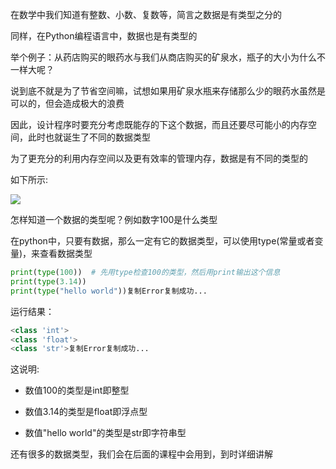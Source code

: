 在数学中我们知道有整数、小数、复数等，简言之数据是有类型之分的

同样，在Python编程语言中，数据也是有类型的

举个例子：从药店购买的眼药水与我们从商店购买的矿泉水，瓶子的大小为什么不一样大呢？

说到底不就是为了节省空间嘛，试想如果用矿泉水瓶来存储那么少的眼药水虽然是可以的，但会造成极大的浪费

因此，设计程序时要充分考虑既能存的下这个数据，而且还要尽可能小的内存空间，此时也就诞生了不同的数据类型

为了更充分的利用内存空间以及更有效率的管理内存，数据是有不同的类型的

如下所示:

![](D:/download/youdaonote-pull-master/data/Technology/Python/python重新学习/python3快速入门/images/WEBRESOURCE11afacb63576e7169544a08ed76a8b2dstickPicture.png)

怎样知道一个数据的类型呢？例如数字100是什么类型

在python中，只要有数据，那么一定有它的数据类型，可以使用type(常量或者变量)，来查看数据类型

```python
print(type(100))  # 先用type检查100的类型，然后用print输出这个信息
print(type(3.14))
print(type("hello world"))复制Error复制成功...
```

运行结果：

```python
<class 'int'>
<class 'float'>
<class 'str'>复制Error复制成功...
```

这说明:

- 数值100的类型是int即整型

- 数值3.14的类型是float即浮点型

- 数值"hello world"的类型是str即字符串型

还有很多的数据类型，我们会在后面的课程中会用到，到时详细讲解